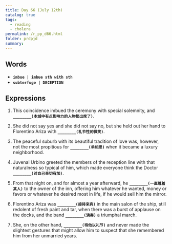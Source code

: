 ```yaml
---
title: Day 66 (July 12th)
catalog: true
tags: 
  - reading
  - cholera
permalink: /r_pp_d66.html
folder: prdpjd
summary: 
---
```


## Words

-   <b data-toggle="tooltip" data-original-title="{{site.data.glossary.imbue}}">`imbue | imbue sth with sth`</b>
-   <b data-toggle="tooltip" data-original-title="{{site.data.glossary.subterfuge}}">`subterfuge | DECEPTION`</b>



## Expressions

1.  This coincidence imbued the ceremony with special solemnity, and <b data-toggle="tooltip" data-original-title="{{site.data.answers.66_a}}">`________(本城中有点影响力的人物都出席了)`</b>.

2.  She did not say yes and she did not say no, but she held out her hand to Florentino Ariza with <b data-toggle="tooltip" data-original-title="{{site.data.answers.66_b}}">`________(礼节性的微笑)`</b>.

3.  The peaceful suburb with its beautiful tradition of love was, however, not the most propitious for <b data-toggle="tooltip" data-original-title="{{site.data.answers.66_c}}">`________(单相思)`</b> when it became a luxury neighborhood.

4.  Juvenal Urbino greeted the members of the reception line with that naturalness so typical of him, which made everyone think the Doctor <b data-toggle="tooltip" data-original-title="{{site.data.answers.66_d}}">`________(对自己亲切有加)`</b>.

5.  From that night on, and for almost a year afterward, he <b data-toggle="tooltip" data-original-title="{{site.data.answers.66_e}}">`________(一直缠着某人)`</b> to the owner of the inn, offering him whatever he wanted, money or favors or whatever he desired most in life, if he would sell him the mirror.

6.  Florentino Ariza was <b data-toggle="tooltip" data-original-title="{{site.data.answers.66_f}}">`________(接待来宾)`</b> in the main salon of the ship, still redolent of fresh paint and tar, when there was a burst of applause on the docks, and the band <b data-toggle="tooltip" data-original-title="{{site.data.answers.66_f2}}">`________(演奏)`</b> a triumphal march.

7.  She, on the other hand, <b data-toggle="tooltip" data-original-title="{{site.data.answers.66_g}}">`________(待他以礼节)`</b> and never made the slightest gestures that might allow him to suspect that she remembered him from her unmarried years.